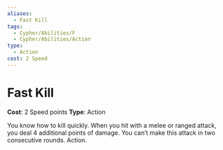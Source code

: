 ```yaml
---
aliases:
  - Fast Kill
tags:
  - Cypher/Abilities/F
  - Cypher/Abilities/Action
type:
  - Action
cost: 2 Speed
---
```


# Fast Kill

**Cost**: 2 Speed points
**Type**: Action

You know how to kill quickly. When you hit with a melee or ranged attack, you deal 4 additional points of damage. You can’t make this attack in two consecutive rounds. Action.

